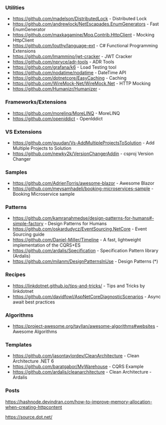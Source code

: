 ### Utilities
 - https://github.com/madelson/DistributedLock - Distributed Lock
 - https://github.com/andrewlock/NetEscapades.EnumGenerators - Fast EnumGenerator
 - https://github.com/maxkagamine/Moq.Contrib.HttpClient - Mocking HttpClient
 - https://github.com/louthy/language-ext - C# Functional Programming Extensions
 - https://github.com/lmammino/jwt-cracker - JWT Cracker
 - https://github.com/npryce/adr-tools - ADR Tools
 - https://github.com/grafana/k6 - Load Testing tool
 - https://github.com/nodatime/nodatime - DateTime API
 - https://github.com/dotnetcore/EasyCaching - Caching
 - https://github.com/WireMock-Net/WireMock.Net - HTTP Mocking
 - https://github.com/Humanizr/Humanizer - 
### Frameworks/Extensions
 - https://github.com/morelinq/MoreLINQ - MoreLINQ
 - https://github.com/openiddict - OpenIddict
### VS Extensions
- https://github.com/guudan/Vs-AddMultipleProjectsToSolution - Add Multiple Projects to Solution
- https://github.com/newky2k/VersionChangerAddin - csproj Version Changer
### Samples
- https://github.com/AdrienTorris/awesome-blazor - Awesome Blazor
- https://github.com/meysamhadeli/booking-microservices-sample - Booking Microservice sample
### Patterns
- https://github.com/kamranahmedse/design-patterns-for-humans#-simple-factory - Design Patterns for Humans
- https://github.com/oskardudycz/EventSourcing.NetCore - Event Sourcing guide
- https://github.com/Daniel-Miller/Timeline - A fast, lightweight implementation of the CQRS+ES 
- https://github.com/ardalis/Specification - Specification Pattern library (Ardalis)
- https://github.com/milanm/DesignPatternsInUse - Design Patterns (*)
### Recipes
- https://linkdotnet.github.io/tips-and-tricks/ - Tips and Tricks by linkdotnet
- https://github.com/davidfowl/AspNetCoreDiagnosticScenarios - Async await best practices
### Algorithms
- https://project-awesome.org/tayllan/awesome-algorithms#websites - Awesome Algorithms
### Templates
- https://github.com/jasontaylordev/CleanArchitecture - Clean Architecture .NET 6
- https://github.com/baratgabor/MyWarehouse - CQRS Example
- https://github.com/ardalis/cleanarchitecture - Clean Architecture - Ardalis

### Posts
https://hashnode.devindran.com/how-to-improve-memory-allocation-when-creating-httpcontent

https://source.dot.net/

<!--
**devbrsa/devbrsa** is a ✨ _special_ ✨ repository because its `README.md` (this file) appears on your GitHub profile.

Here are some ideas to get you started:

- 🔭 I’m currently working on ...
- 🌱 I’m currently learning ...
- 👯 I’m looking to collaborate on ...
- 🤔 I’m looking for help with ...
- 💬 Ask me about ...
- 📫 How to reach me: ...
- 😄 Pronouns: ...
- ⚡ Fun fact: ...

- Can you simplify your code?
- Can you make any parts reusable?
- How are you handling edge cases?
- Are your functions or classes too big?
- How readable is it? Do you need comments?
- Is it consistent with the rest of the code base?
-->
